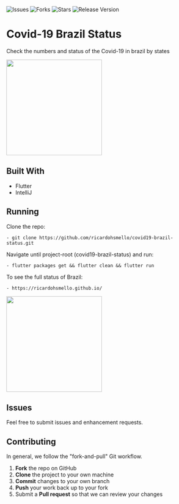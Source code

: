 ![Issues](https://img.shields.io/github/issues/ricardohsmello/covid19-brazil-status) 
![Forks](https://img.shields.io/github/forks/ricardohsmello/covid19-brazil-status) 
![Stars](https://img.shields.io/github/stars/ricardohsmello/covid19-brazil-status) 
![Release Version](https://img.shields.io/github/release/ricardohsmello/covid19-brazil-status)

# Covid-19 Brazil Status
Check the numbers and status of the Covid-19 in brazil by states

<img width="250" alt="" src="https://i.imgur.com/7b8cHYY.png">
 
## Built With
- Flutter
- IntelliJ 

## Running

Clone the repo:
```
- git clone https://github.com/ricardohsmello/covid19-brazil-status.git
```
Navigate until project-root (covid19-brazil-status) and run:
```
- flutter packages get && flutter clean && flutter run
``` 

To see the full status of Brazil:
```
- https://ricardohsmello.github.io/
``` 
<img width="250" alt="" src="https://i.imgur.com/VT03Q4g.png">


## Issues
Feel free to submit issues and enhancement requests.

## Contributing
In general, we follow the "fork-and-pull" Git workflow.

 1. **Fork** the repo on GitHub
 2. **Clone** the project to your own machine
 3. **Commit** changes to your own branch
 4. **Push** your work back up to your fork
 5. Submit a **Pull request** so that we can review your changes
